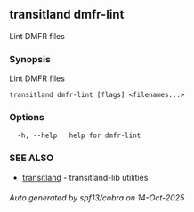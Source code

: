 ## transitland dmfr-lint

Lint DMFR files

### Synopsis

Lint DMFR files



```
transitland dmfr-lint [flags] <filenames...>
```

### Options

```
  -h, --help   help for dmfr-lint
```

### SEE ALSO

* [transitland](transitland.md)	 - transitland-lib utilities

###### Auto generated by spf13/cobra on 14-Oct-2025
